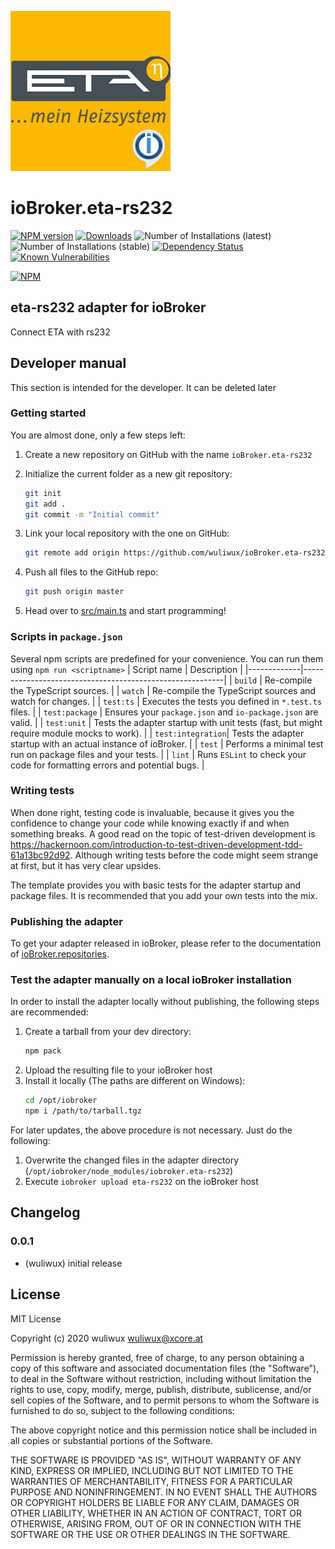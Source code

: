 ![Logo](admin/eta-rs232.png)
# ioBroker.eta-rs232

[![NPM version](http://img.shields.io/npm/v/iobroker.eta-rs232.svg)](https://www.npmjs.com/package/iobroker.eta-rs232)
[![Downloads](https://img.shields.io/npm/dm/iobroker.eta-rs232.svg)](https://www.npmjs.com/package/iobroker.eta-rs232)
![Number of Installations (latest)](http://iobroker.live/badges/eta-rs232-installed.svg)
![Number of Installations (stable)](http://iobroker.live/badges/eta-rs232-stable.svg)
[![Dependency Status](https://img.shields.io/david/wuliwux/iobroker.eta-rs232.svg)](https://david-dm.org/wuliwux/iobroker.eta-rs232)
[![Known Vulnerabilities](https://snyk.io/test/github/wuliwux/ioBroker.eta-rs232/badge.svg)](https://snyk.io/test/github/wuliwux/ioBroker.eta-rs232)

[![NPM](https://nodei.co/npm/iobroker.eta-rs232.png?downloads=true)](https://nodei.co/npm/iobroker.eta-rs232/)

## eta-rs232 adapter for ioBroker

Connect ETA with rs232

## Developer manual
This section is intended for the developer. It can be deleted later

### Getting started

You are almost done, only a few steps left:
1. Create a new repository on GitHub with the name `ioBroker.eta-rs232`
1. Initialize the current folder as a new git repository:  
	```bash
	git init
	git add .
	git commit -m "Initial commit"
	```
1. Link your local repository with the one on GitHub:  
	```bash
	git remote add origin https://github.com/wuliwux/ioBroker.eta-rs232
	```

1. Push all files to the GitHub repo:  
	```bash
	git push origin master
	```
1. Head over to [src/main.ts](src/main.ts) and start programming!

### Scripts in `package.json`
Several npm scripts are predefined for your convenience. You can run them using `npm run <scriptname>`
| Script name | Description                                              |
|-------------|----------------------------------------------------------|
| `build`    | Re-compile the TypeScript sources.                       |
| `watch`     | Re-compile the TypeScript sources and watch for changes. |
| `test:ts`   | Executes the tests you defined in `*.test.ts` files.     |
| `test:package`    | Ensures your `package.json` and `io-package.json` are valid. |
| `test:unit`       | Tests the adapter startup with unit tests (fast, but might require module mocks to work). |
| `test:integration`| Tests the adapter startup with an actual instance of ioBroker. |
| `test` | Performs a minimal test run on package files and your tests. |
| `lint` | Runs `ESLint` to check your code for formatting errors and potential bugs. |

### Writing tests
When done right, testing code is invaluable, because it gives you the 
confidence to change your code while knowing exactly if and when 
something breaks. A good read on the topic of test-driven development 
is https://hackernoon.com/introduction-to-test-driven-development-tdd-61a13bc92d92. 
Although writing tests before the code might seem strange at first, but it has very 
clear upsides.

The template provides you with basic tests for the adapter startup and package files.
It is recommended that you add your own tests into the mix.

### Publishing the adapter
To get your adapter released in ioBroker, please refer to the documentation 
of [ioBroker.repositories](https://github.com/ioBroker/ioBroker.repositories#requirements-for-adapter-to-get-added-to-the-latest-repository).

### Test the adapter manually on a local ioBroker installation
In order to install the adapter locally without publishing, the following steps are recommended:
1. Create a tarball from your dev directory:  
	```bash
	npm pack
	```
1. Upload the resulting file to your ioBroker host
1. Install it locally (The paths are different on Windows):
	```bash
	cd /opt/iobroker
	npm i /path/to/tarball.tgz
	```

For later updates, the above procedure is not necessary. Just do the following:
1. Overwrite the changed files in the adapter directory (`/opt/iobroker/node_modules/iobroker.eta-rs232`)
1. Execute `iobroker upload eta-rs232` on the ioBroker host

## Changelog

### 0.0.1
* (wuliwux) initial release

## License
MIT License

Copyright (c) 2020 wuliwux <wuliwux@xcore.at>

Permission is hereby granted, free of charge, to any person obtaining a copy
of this software and associated documentation files (the "Software"), to deal
in the Software without restriction, including without limitation the rights
to use, copy, modify, merge, publish, distribute, sublicense, and/or sell
copies of the Software, and to permit persons to whom the Software is
furnished to do so, subject to the following conditions:

The above copyright notice and this permission notice shall be included in all
copies or substantial portions of the Software.

THE SOFTWARE IS PROVIDED "AS IS", WITHOUT WARRANTY OF ANY KIND, EXPRESS OR
IMPLIED, INCLUDING BUT NOT LIMITED TO THE WARRANTIES OF MERCHANTABILITY,
FITNESS FOR A PARTICULAR PURPOSE AND NONINFRINGEMENT. IN NO EVENT SHALL THE
AUTHORS OR COPYRIGHT HOLDERS BE LIABLE FOR ANY CLAIM, DAMAGES OR OTHER
LIABILITY, WHETHER IN AN ACTION OF CONTRACT, TORT OR OTHERWISE, ARISING FROM,
OUT OF OR IN CONNECTION WITH THE SOFTWARE OR THE USE OR OTHER DEALINGS IN THE
SOFTWARE.